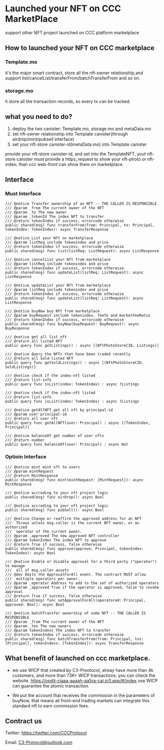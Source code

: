 # Launched your NFT on CCC MarketPlace
support other NFT project launched on CCC platform marketplace

## How to launched your NFT on CCC marketplace

### Template.mo
it's the major smart contract, store all the nft-owner relationship,and support list/cancelList/transferFrom/batchTransferFrom and so on.

### storage.mo
it store all the transaction records, so every tx can be tracked.

## what you need to do?
1. deploy the two canister: Template.mo, storage.mo and metaData.mo
2. set nft-owner relationship into Template canister(through airdrop/mint/pubsell interface)
3. set your nft-store canister-id(metaData.mo) into Template canister
   
provide your nft-store canister-id, and set into the TemplateNFT, yout nft-store canister must provide a https_request to show your nft-photo or nft-video, than ccc web-front can show them on marketplace.

## Interface
### Must Interface
```shell
/// @notice Transfer ownership of an NFT -- THE CALLER IS RESPONSIBLE
/// @param _from The current owner of the NFT
/// @param _to The new owner
/// @param _tokenId The index NFT to transfer
/// @return tokenIndex if success, errorcode otherwise
public shared(msg) func transferFrom(from: Principal, to: Principal, tokenIndex: TokenIndex): async TransferResponse 

/// @notice List your Nft on marketplace
/// @param listReq include tokenindex and price
/// @return tokenIndex if success, errorcode otherwise
public shared(msg) func list(listReq: ListRequest): async ListResponse

/// @notice cancelList your Nft from marketplace
/// @param listReq include tokenindex and price
/// @return tokenIndex if success, errorcode otherwise
public shared(msg) func updateList(listReq: ListRequest): async ListResponse

/// @notice updateList your Nft from marketplace
/// @param listReq include tokenindex and price
/// @return tokenIndex if success, errorcode otherwise
public shared(msg) func updateList(listReq: ListRequest): async ListResponse

/// @notice buyNow buy Nft from marketplace
/// @param buyRequest include tokenindex, feeTo and marketFeeRatio
/// @return tokenIndex if success, errorcode otherwise
public shared(msg) func buyNow(buyRequest: BuyRequest): async BuyResponse

/// @notice get all list nft
/// @return all listed NFT
public query func getListings() : async [(NftPhotoStoreCID, Listings)]

/// @notice Query the NFTs that have been traded recently
/// @return all Sold-listed NFT
public query func getSoldListings() : async [(NftPhotoStoreCID, SoldListings)]

/// @notice check if the index-nft listed
/// @return list-info
public query func isList(index: TokenIndex) : async ?Listings

/// @notice check if the index-nft listed
/// @return list-info
public query func isList(index: TokenIndex) : async ?Listings

/// @notice getAllNFT get all nft by principal-id
/// @param user principal-id
/// @return all user nft
public query func getAllNFT(user: Principal) : async [(TokenIndex, Principal)]

/// @notice balanceOf get number of user nfts
/// @return number
public query func balanceOf(user: Principal) : async Nat
```

### Optioin Interface
```shell
/// @notice mint mint nft to users
/// @param mintRequest
/// @return MintResponse
public shared(msg) func mint(mintRequest: [MintRequest]): async MintResponse

/// @notice accroding to your nft project logic
public shared(msg) func airDrop(): async Bool 

/// @notice accroding to your nft project logic
public shared(msg) func pubSell(): async Bool

/// @notice Change or reaffirm the approved address for an NFT
///  Throws unless msg.caller is the current NFT owner, or an authorized
///  operator of the current owner.
/// @param _approved The new approved NFT controller
/// @param tokenIndex The index NFT to approve
/// @return True if success, false otherwise
public shared(msg) func approve(approve: Principal, tokenIndex: TokenIndex): async Bool

/// @notice Enable or disable approval for a third party ("operator") to manage
///  all of msg.caller assets
/// @dev Emits the ApprovalForAll event. The contract MUST allow
///  multiple operators per owner.
/// @param _operator Address to add to the set of authorized operators
/// @param _approved True if the operator is approved, false to revoke approval
/// @return True if success, false otherwise
public shared(msg) func setApprovalForAll(operatored: Principal, approved: Bool): async Bool

/// @notice batchTransfer ownership of some NFT -- THE CALLER IS RESPONSIBLE
/// @param _from The current owner of the NFT
/// @param _tos The new owners
/// @param tokenIndexs The index NFT to transfer
/// @return tokenIndex if success, errorcode otherwise
public shared(msg) func batchTransferFrom(from: Principal, tos: [Principal], tokenIndexs: [TokenIndex]): async TransferResponse
```

## What benefit of launched on ccc marketplace.

* we use WICP that created by C3-Prootocol, alreay have more than 4k customers, and more than 73K+ WICP transactions. you can check the website. 
https://opdit-ciaaa-aaaah-aa5ra-cai.ic0.app/#/index
use WICP can guarantee the atomic transaction.

* We put the account that receives the commission in the parameters of buyNow, that means all front-end trading markets can integrate this standard nft to earn commission fees.


## Contract us
Twitter: https://twitter.com/CCCProtocol

Email:   C3-Protocol@outlook.com